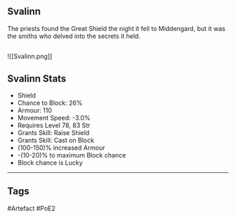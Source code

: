 ## Svalinn
The priests found the Great Shield the night it fell to Middengard,
but it was the smiths who delved into the secrets it held.
##
![[Svalinn.png]]
## Svalinn Stats
- Shield
- Chance to Block: 26%
- Armour: 110
- Movement Speed: -3.0%
- Requires Level 78, 83 Str
- Grants Skill: Raise Shield
- Grants Skill: Cast on Block
- (100-150)% increased Armour
- -(10-20)% to maximum Block chance
- Block chance is Lucky


---
## Tags
#Artefact
#PoE2